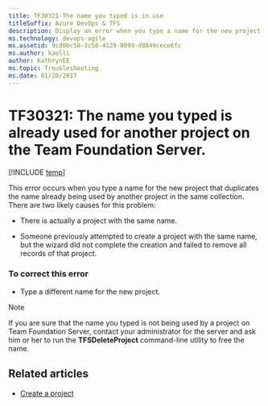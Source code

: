 ```yaml
---
title: TF30321-The name you typed is in use 
titleSuffix: Azure DevOps & TFS
description: Display an error when you type a name for the new project that duplicates the name already being used by another project on the same server.
ms.technology: devops-agile
ms.assetid: 9cd0bc58-3c58-4129-8099-d8849cece6fc
ms.author: kaelli
author: KathrynEE
ms.topic: Troubleshooting
ms.date: 01/20/2017
---
```



# TF30321: The name you typed is already used for another project on the Team Foundation Server.

[!INCLUDE [temp](../../includes/version-vsts-tfs-all-versions.md)]

This error occurs when you type a name for the new project that duplicates the name already being used by another project in the same collection.  There are two likely causes for this problem:  
  
-   There is actually a project with the same name.  
  
-   Someone previously attempted to create a project with the same name, but the wizard did not complete the creation and failed to remove all records of that project.  
  
### To correct this error  
  
-   Type a different name for the new project.  
  
> [!NOTE]
>  If you are sure that the name you typed is not being used by a project on Team Foundation Server, contact your administrator for the server and ask him or her to run the **TFSDeleteProject** command-line utility to free the name.
  
## Related articles
- [Create a project](../../organizations/projects/create-project.md) 